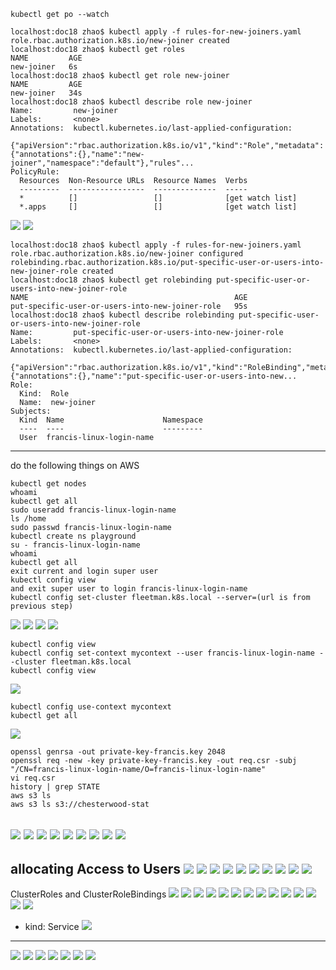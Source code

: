 ```
kubectl get po --watch

```
```
localhost:doc18 zhao$ kubectl apply -f rules-for-new-joiners.yaml
role.rbac.authorization.k8s.io/new-joiner created
localhost:doc18 zhao$ kubectl get roles
NAME         AGE
new-joiner   6s
localhost:doc18 zhao$ kubectl get role new-joiner
NAME         AGE
new-joiner   34s
localhost:doc18 zhao$ kubectl describe role new-joiner
Name:         new-joiner
Labels:       <none>
Annotations:  kubectl.kubernetes.io/last-applied-configuration:
                {"apiVersion":"rbac.authorization.k8s.io/v1","kind":"Role","metadata":{"annotations":{},"name":"new-joiner","namespace":"default"},"rules"...
PolicyRule:
  Resources  Non-Resource URLs  Resource Names  Verbs
  ---------  -----------------  --------------  -----
  *          []                 []              [get watch list]
  *.apps     []                 []              [get watch list]

```
![](img/1.png)
![](img/2.png)

```
localhost:doc18 zhao$ kubectl apply -f rules-for-new-joiners.yaml
role.rbac.authorization.k8s.io/new-joiner configured
rolebinding.rbac.authorization.k8s.io/put-specific-user-or-users-into-new-joiner-role created
localhost:doc18 zhao$ kubectl get rolebinding put-specific-user-or-users-into-new-joiner-role
NAME                                              AGE
put-specific-user-or-users-into-new-joiner-role   95s
localhost:doc18 zhao$ kubectl describe rolebinding put-specific-user-or-users-into-new-joiner-role
Name:         put-specific-user-or-users-into-new-joiner-role
Labels:       <none>
Annotations:  kubectl.kubernetes.io/last-applied-configuration:
                {"apiVersion":"rbac.authorization.k8s.io/v1","kind":"RoleBinding","metadata":{"annotations":{},"name":"put-specific-user-or-users-into-new...
Role:
  Kind:  Role
  Name:  new-joiner
Subjects:
  Kind  Name                      Namespace
  ----  ----                      ---------
  User  francis-linux-login-name
```
---
do the following things on AWS
```
kubectl get nodes
whoami
kubectl get all
sudo useradd francis-linux-login-name
ls /home
sudo passwd francis-linux-login-name
kubectl create ns playground
su - francis-linux-login-name
whoami
kubectl get all
exit current and login super user
kubectl config view
and exit super user to login francis-linux-login-name
kubectl config set-cluster fleetman.k8s.local --server=(url is from previous step)

```
![](img/3.png)
![](img/4.png)
![](img/5.png)
![](img/6.png)
```
kubectl config view
kubectl config set-context mycontext --user francis-linux-login-name --cluster fleetman.k8s.local
kubectl config view
```
![](img/7.png)
```
kubectl config use-context mycontext
kubectl get all
```
![](img/8.png)

```
openssl genrsa -out private-key-francis.key 2048
openssl req -new -key private-key-francis.key -out req.csr -subj "/CN=francis-linux-login-name/O=francis-linux-login-name"
vi req.csr
history | grep STATE
aws s3 ls
aws s3 ls s3://chesterwood-stat

```
![](img/9.png)
![](img/10.png)
![](img/11.png)
![](img/12.png)
![](img/13.png)
![](img/14.png)
![](img/15.png)
![](img/16.png)
![](img/17.png)
---
allocating Access to Users
![](img/18.png)
![](img/19.png)
![](img/20.png)
![](img/21.png)
![](img/22.png)
![](img/23.png)
![](img/24.png)
![](img/25.png)
![](img/26.png)
![](img/27.png)
---
ClusterRoles and ClusterRoleBindings
![](img/28.png)
![](img/29.png)
![](img/30.png)
![](img/31.png)
![](img/32.png)
![](img/33.png)
![](img/34.png)
![](img/35.png)
![](img/36.png)
![](img/37.png)
![](img/38.png)
![](img/39.png)
![](img/40.png)
![](img/41.png)
- kind: Service
![](img/42.png)

---
![](img/rbac-0.png)
![](img/rbac-1.png)
![](img/rbac-2.png)
![](img/rbac-3.png)
![](img/rbac-4.png)
![](img/rbac-5.png)
![](img/rbac-6.png)
